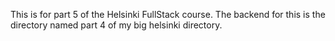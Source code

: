This is for part 5 of the Helsinki FullStack course. The backend for this is the directory named part 4 of my big helsinki directory.

